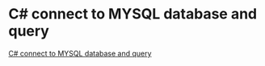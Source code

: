 # C# connect to MYSQL database and query
[C# connect to MYSQL database and query](https://aiwithcloud.com/2022/09/19/c_connect_to_mysql_database_and_query/)